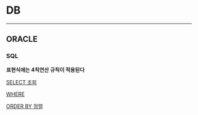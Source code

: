 # **DB**
---------

## ORACLE 

### SQL 

**표현식에는 4칙연산 규칙이 적용된다**  


[SELECT 조회](https://github.com/elenaseo05/TIL/blob/main/DB/SELECT.md)

[WHERE](https://github.com/elenaseo05/TIL/blob/main/DB/WHERE.md)

[ORDER BY 정렬](https://github.com/elenaseo05/TIL/blob/main/DB/ORDER%20BY.md)
